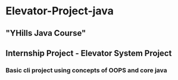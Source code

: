 # Elevator-Project-java

## "YHills Java Course"

## Internship Project - Elevator System Project

### Basic cli project using concepts of OOPS and core java